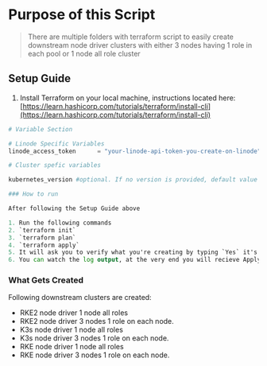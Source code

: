 # Purpose of this Script

> There are multiple folders with terraform script to easily create downstream node driver clusters with either 3 nodes having 1 role in each pool or 1 node all role cluster


## Setup Guide

1. Install Terraform on your local machine, instructions located here: [https://learn.hashicorp.com/tutorials/terraform/install-cli](https://learn.hashicorp.com/tutorials/terraform/install-cli)


```tf
# Variable Section

# Linode Specific Variables
linode_access_token      = "your-linode-api-token-you-create-on-linode"

# Cluster spefic variables

kubernetes_version #optional. If no version is provided, default value in the script will be considered.

### How to run 

After following the Setup Guide above

1. Run the following commands
2. `terraform init`
3. `terraform plan`
4. `terraform apply`
5. It will ask you to verify what you're creating by typing `Yes` it's a good idea to check and make sure terraform is creating what you're expecting. 
6. You can watch the log output, at the very end you will recieve Apply Complete and the cluster will be created. 


```

### What Gets Created

Following downstream clusters are created:

- RKE2 node driver 1 node all roles
- RKE2 node driver 3 nodes 1 role on each node.
- K3s node driver 1 node all roles
- K3s node driver 3 nodes 1 role on each node.
- RKE node driver 1 node all roles
- RKE node driver 3 nodes 1 role on each node.



